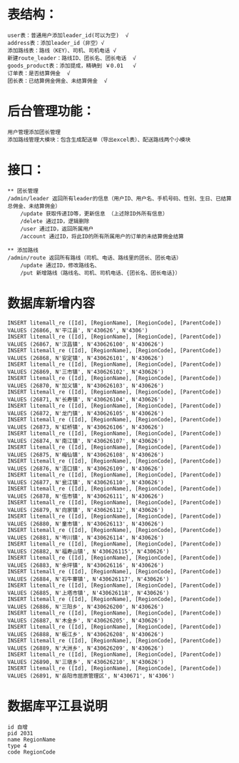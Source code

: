 # 表结构：
	user表：普通用户添加leader_id(可以为空)  √
	address表：添加leader_id（非空）√
	添加路线表：路线（KEY）、司机、司机电话 √
	新建route_leader：路线ID、团长名、团长电话  √  
	goods_product表：添加提成，精确到 ￥0.01   √
	订单表：是否结算佣金  √
	团长表：已结算佣金佣金、未结算佣金  √

# 后台管理功能：
	用户管理添加团长管理
	添加路线管理大模块：包含生成配送单（导出excel表）、配送路线两个小模块

# 接口：
	** 团长管理
	/admin/leader 返回所有leader的信息（用户ID、用户名、手机号码、性别、生日、已结算总佣金、未结算佣金）
		/update 获取传递ID等，更新信息 （上述除ID外所有信息）
		/delete 通过ID，逻辑删除
		/user 通过ID，返回所属用户
		/account 通过ID，将此ID的所有所属用户的订单的未结算佣金结算
	
	** 添加路线
	/admin/route 返回所有路线（司机、电话、路线里的团长、团长电话）
		/update 通过ID，修改路线名、
		/put 新增路线（路线名、司机、司机电话、{团长名、团长电话}）

# 数据库新增内容
	INSERT litemall_re ([Id], [RegionName], [RegionCode], [ParentCode]) VALUES (26866, N'平江县', N'430626', N'4306')
	INSERT litemall_re ([Id], [RegionName], [RegionCode], [ParentCode]) VALUES (26867, N'汉昌镇', N'430626100', N'430626')
	INSERT litemall_re ([Id], [RegionName], [RegionCode], [ParentCode]) VALUES (26868, N'安定镇', N'430626101', N'430626')
	INSERT litemall_re ([Id], [RegionName], [RegionCode], [ParentCode]) VALUES (26869, N'三市镇', N'430626102', N'430626')
	INSERT litemall_re ([Id], [RegionName], [RegionCode], [ParentCode]) VALUES (26870, N'加义镇', N'430626103', N'430626')
	INSERT litemall_re ([Id], [RegionName], [RegionCode], [ParentCode]) VALUES (26871, N'长寿镇', N'430626104', N'430626')
	INSERT litemall_re ([Id], [RegionName], [RegionCode], [ParentCode]) VALUES (26872, N'龙门镇', N'430626105', N'430626')
	INSERT litemall_re ([Id], [RegionName], [RegionCode], [ParentCode]) VALUES (26873, N'虹桥镇', N'430626106', N'430626')
	INSERT litemall_re ([Id], [RegionName], [RegionCode], [ParentCode]) VALUES (26874, N'南江镇', N'430626107', N'430626')
	INSERT litemall_re ([Id], [RegionName], [RegionCode], [ParentCode]) VALUES (26875, N'梅仙镇', N'430626108', N'430626')
	INSERT litemall_re ([Id], [RegionName], [RegionCode], [ParentCode]) VALUES (26876, N'浯口镇', N'430626109', N'430626')
	INSERT litemall_re ([Id], [RegionName], [RegionCode], [ParentCode]) VALUES (26877, N'瓮江镇', N'430626110', N'430626')
	INSERT litemall_re ([Id], [RegionName], [RegionCode], [ParentCode]) VALUES (26878, N'伍市镇', N'430626111', N'430626')
	INSERT litemall_re ([Id], [RegionName], [RegionCode], [ParentCode]) VALUES (26879, N'向家镇', N'430626112', N'430626')
	INSERT litemall_re ([Id], [RegionName], [RegionCode], [ParentCode]) VALUES (26880, N'童市镇', N'430626113', N'430626')
	INSERT litemall_re ([Id], [RegionName], [RegionCode], [ParentCode]) VALUES (26881, N'岑川镇', N'430626114', N'430626')
	INSERT litemall_re ([Id], [RegionName], [RegionCode], [ParentCode]) VALUES (26882, N'福寿山镇', N'430626115', N'430626')
	INSERT litemall_re ([Id], [RegionName], [RegionCode], [ParentCode]) VALUES (26883, N'余坪镇', N'430626116', N'430626')
	INSERT litemall_re ([Id], [RegionName], [RegionCode], [ParentCode]) VALUES (26884, N'石牛寨镇', N'430626117', N'430626')
	INSERT litemall_re ([Id], [RegionName], [RegionCode], [ParentCode]) VALUES (26885, N'上塔市镇', N'430626118', N'430626')
	INSERT litemall_re ([Id], [RegionName], [RegionCode], [ParentCode]) VALUES (26886, N'三阳乡', N'430626200', N'430626')
	INSERT litemall_re ([Id], [RegionName], [RegionCode], [ParentCode]) VALUES (26887, N'木金乡', N'430626205', N'430626')
	INSERT litemall_re ([Id], [RegionName], [RegionCode], [ParentCode]) VALUES (26888, N'板江乡', N'430626208', N'430626')
	INSERT litemall_re ([Id], [RegionName], [RegionCode], [ParentCode]) VALUES (26889, N'大洲乡', N'430626209', N'430626')
	INSERT litemall_re ([Id], [RegionName], [RegionCode], [ParentCode]) VALUES (26890, N'三墩乡', N'430626210', N'430626')
	INSERT litemall_re ([Id], [RegionName], [RegionCode], [ParentCode]) VALUES (26891, N'岳阳市屈原管理区', N'430671', N'4306')



# 数据库平江县说明
	id 自增
	pid 2031
	name RegionName
	type 4
	code RegionCode